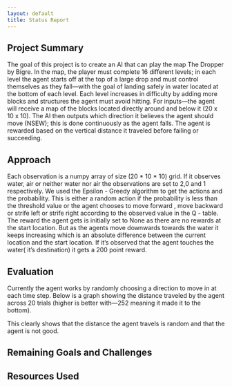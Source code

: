 ```yaml
---
layout: default
title: Status Report
---
```



## Project Summary
The goal of this project is to create an AI that can play the map The Dropper by Bigre. In the map, the player must complete 16 different levels; in each level the agent starts off at the top of a large drop and must control themselves as they fall—with the goal of landing safely in water located at the bottom of each level.  Each level increases in difficulty by adding more blocks and structures the agent must avoid hitting.  For inputs—the agent will receive a map of the blocks located directly around and below it (20 x 10 x 10).  The AI then outputs which direction it believes the agent should move (NSEW); this is done continuously as the agent falls. The agent is rewarded based on the vertical distance it traveled before failing or succeeding. 

## Approach
Each observation is a numpy array of size (20 * 10 * 10) grid. If it observes water, air or neither water nor air the observations are set to 2,0 and 1 respectively. 
We used the Epsilon - Greedy algorithm to get the actions and the probability. This is either a random action if the probability is less than the threshold value or the agent chooses to move forward , move backward or strife left or strife right according to the observed value in the Q - table.
The reward the agent gets is initially set to None as there are no rewards at the start location. But as the agents move downwards towards the water it keeps increasing which is an absolute difference between the current location and the start location. If it’s observed that the agent touches the water( it’s destination) it gets a 200 point reward.   
 
## Evaluation
Currently the agent works by randomly choosing a direction to move in at each time step.  Below is a graph showing the distance traveled by the agent across 20 trials (higher is better with—252 meaning it made it to the bottom).

This clearly shows that the distance the agent travels is random and that the agent is not good. 

## Remaining Goals and Challenges
 
## Resources Used

